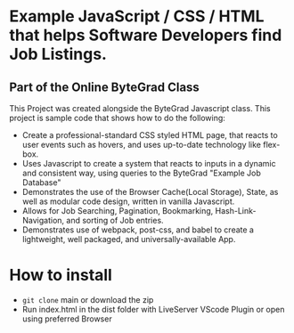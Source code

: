 # Example JavaScript / CSS / HTML that helps Software Developers find Job Listings.

## Part of the Online ByteGrad Class

This Project was created alongside the ByteGrad Javascript class. This project is sample code that shows how to do the following:

*  Create a professional-standard CSS styled HTML page, that reacts to user events such as hovers, and uses up-to-date technology like flex-box.
* Uses Javascript to create a system that reacts to inputs in a dynamic and consistent way, using queries to the ByteGrad "Example Job Database"
* Demonstrates the use of the Browser Cache(Local Storage), State, as well as modular code design, written in vanilla Javascript.
* Allows for Job Searching, Pagination, Bookmarking, Hash-Link-Navigation, and sorting of Job entries.
* Demonstrates use of webpack, post-css, and babel to create a lightweight, well packaged, and universally-available App.

# How to install 

* `git clone` main or download the zip
* Run index.html in the dist folder with LiveServer VScode Plugin or open using preferred Browser
